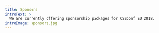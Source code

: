 ```yaml
---
title: Sponsors
introText: >
  We are currently offering sponsorship packages for CSSconf EU 2018.
introImage: sponsors.jpg
---
```

